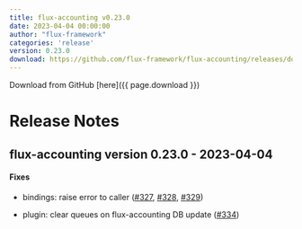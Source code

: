 ```yaml
---
title: flux-accounting v0.23.0
date: 2023-04-04 00:00:00
author: "flux-framework"
categories: 'release'
version: 0.23.0
download: https://github.com/flux-framework/flux-accounting/releases/download/v0.23.0/flux-accounting-0.23.0.tar.gz
---
```


Download from GitHub [here]({{ page.download }})

# Release Notes

flux-accounting version 0.23.0 - 2023-04-04
-------------------------------------------

#### Fixes

* bindings: raise error to caller ([#327](https://github.com/flux-framework/flux-accounting/issues/327), [#328](https://github.com/flux-framework/flux-accounting/issues/328), [#329](https://github.com/flux-framework/flux-accounting/issues/329))

* plugin: clear queues on flux-accounting DB update ([#334](https://github.com/flux-framework/flux-accounting/issues/334))
